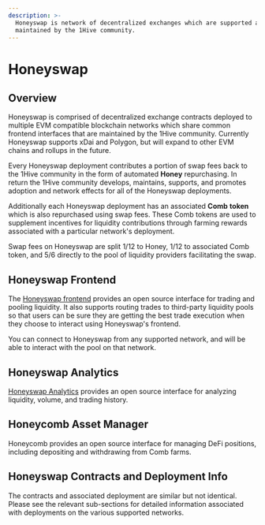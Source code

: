 ```yaml
---
description: >-
  Honeyswap is network of decentralized exchanges which are supported and
  maintained by the 1Hive community.
---
```


# Honeyswap

## Overview

Honeyswap is comprised of decentralized exchange contracts deployed to multiple EVM compatible blockchain networks which share common frontend interfaces that are maintained by the 1Hive community. Currently Honeyswap supports xDai and Polygon, but will expand to other EVM chains and rollups in the future. 

Every Honeyswap deployment contributes a portion of swap fees back to the 1Hive community in the form of automated **Honey** repurchasing. In return the 1Hive community develops, maintains, supports, and promotes adoption and network effects for all of the Honeyswap deployments. 

Additionally each Honeyswap deployment has an associated **Comb** **token** which is also repurchased using swap fees. These Comb tokens are used to supplement incentives for liquidity contributions through farming rewards associated with a particular network's deployment. 

Swap fees on Honeyswap are split 1/12 to Honey, 1/12 to associated Comb token, and 5/6 directly to the pool of liquidity providers facilitating the swap. 

## Honeyswap Frontend

The [Honeyswap frontend](https://app.honeyswap.org) provides an open source interface for trading and pooling liquidity. It also supports routing trades to third-party liquidity pools so that users can be sure they are getting the best trade execution when they choose to interact using Honeyswap's frontend. 

You can connect to Honeyswap from any supported network, and will be able to interact with the pool on that network. 

## Honeyswap Analytics 

[Honeyswap Analytics](https://info.honeyswap.org)  provides an open source interface for analyzing liquidity, volume, and trading history. 

## Honeycomb Asset Manager 

Honeycomb provides an open source interface for managing DeFi positions, including depositing and withdrawing from Comb farms. 

## Honeyswap Contracts and Deployment Info

The contracts and associated deployment are similar but not identical. Please see the relevant sub-sections for detailed information associated with deployments on the various supported networks. 

